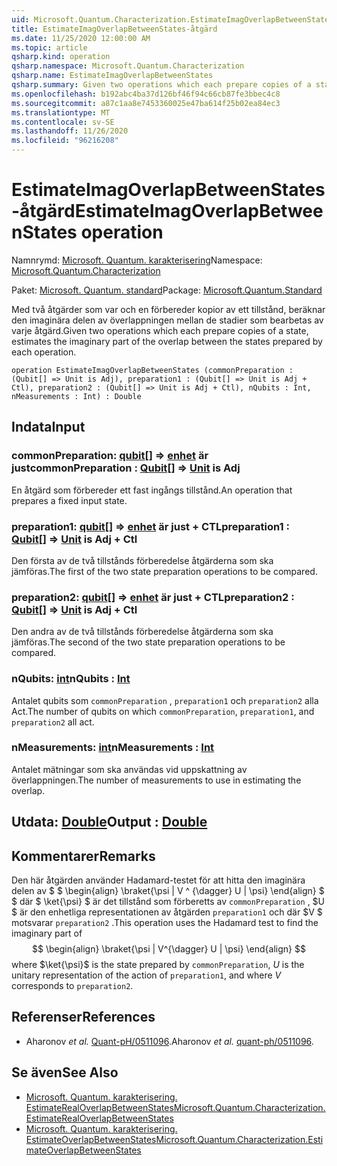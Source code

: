 ```yaml
---
uid: Microsoft.Quantum.Characterization.EstimateImagOverlapBetweenStates
title: EstimateImagOverlapBetweenStates-åtgärd
ms.date: 11/25/2020 12:00:00 AM
ms.topic: article
qsharp.kind: operation
qsharp.namespace: Microsoft.Quantum.Characterization
qsharp.name: EstimateImagOverlapBetweenStates
qsharp.summary: Given two operations which each prepare copies of a state, estimates the imaginary part of the overlap between the states prepared by each operation.
ms.openlocfilehash: b192abc4ba37d126bf46f94c66cb87fe3bbec4c8
ms.sourcegitcommit: a87c1aa8e7453360025e47ba614f25b02ea84ec3
ms.translationtype: MT
ms.contentlocale: sv-SE
ms.lasthandoff: 11/26/2020
ms.locfileid: "96216208"
---
```

# <a name="estimateimagoverlapbetweenstates-operation"></a><span data-ttu-id="1d246-102">EstimateImagOverlapBetweenStates-åtgärd</span><span class="sxs-lookup"><span data-stu-id="1d246-102">EstimateImagOverlapBetweenStates operation</span></span>

<span data-ttu-id="1d246-103">Namnrymd: [Microsoft. Quantum. karakterisering](xref:Microsoft.Quantum.Characterization)</span><span class="sxs-lookup"><span data-stu-id="1d246-103">Namespace: [Microsoft.Quantum.Characterization](xref:Microsoft.Quantum.Characterization)</span></span>

<span data-ttu-id="1d246-104">Paket: [Microsoft. Quantum. standard](https://nuget.org/packages/Microsoft.Quantum.Standard)</span><span class="sxs-lookup"><span data-stu-id="1d246-104">Package: [Microsoft.Quantum.Standard](https://nuget.org/packages/Microsoft.Quantum.Standard)</span></span>


<span data-ttu-id="1d246-105">Med två åtgärder som var och en förbereder kopior av ett tillstånd, beräknar den imaginära delen av överlappningen mellan de stadier som bearbetas av varje åtgärd.</span><span class="sxs-lookup"><span data-stu-id="1d246-105">Given two operations which each prepare copies of a state, estimates the imaginary part of the overlap between the states prepared by each operation.</span></span>

```qsharp
operation EstimateImagOverlapBetweenStates (commonPreparation : (Qubit[] => Unit is Adj), preparation1 : (Qubit[] => Unit is Adj + Ctl), preparation2 : (Qubit[] => Unit is Adj + Ctl), nQubits : Int, nMeasurements : Int) : Double
```


## <a name="input"></a><span data-ttu-id="1d246-106">Indata</span><span class="sxs-lookup"><span data-stu-id="1d246-106">Input</span></span>

### <a name="commonpreparation--qubit--unit--is-adj"></a><span data-ttu-id="1d246-107">commonPreparation: [qubit](xref:microsoft.quantum.lang-ref.qubit)[] => [enhet](xref:microsoft.quantum.lang-ref.unit)  är just</span><span class="sxs-lookup"><span data-stu-id="1d246-107">commonPreparation : [Qubit](xref:microsoft.quantum.lang-ref.qubit)[] => [Unit](xref:microsoft.quantum.lang-ref.unit)  is Adj</span></span>

<span data-ttu-id="1d246-108">En åtgärd som förbereder ett fast ingångs tillstånd.</span><span class="sxs-lookup"><span data-stu-id="1d246-108">An operation that prepares a fixed input state.</span></span>


### <a name="preparation1--qubit--unit--is-adj--ctl"></a><span data-ttu-id="1d246-109">preparation1: [qubit](xref:microsoft.quantum.lang-ref.qubit)[] => [enhet](xref:microsoft.quantum.lang-ref.unit)  är just + CTL</span><span class="sxs-lookup"><span data-stu-id="1d246-109">preparation1 : [Qubit](xref:microsoft.quantum.lang-ref.qubit)[] => [Unit](xref:microsoft.quantum.lang-ref.unit)  is Adj + Ctl</span></span>

<span data-ttu-id="1d246-110">Den första av de två tillstånds förberedelse åtgärderna som ska jämföras.</span><span class="sxs-lookup"><span data-stu-id="1d246-110">The first of the two state preparation operations to be compared.</span></span>


### <a name="preparation2--qubit--unit--is-adj--ctl"></a><span data-ttu-id="1d246-111">preparation2: [qubit](xref:microsoft.quantum.lang-ref.qubit)[] => [enhet](xref:microsoft.quantum.lang-ref.unit)  är just + CTL</span><span class="sxs-lookup"><span data-stu-id="1d246-111">preparation2 : [Qubit](xref:microsoft.quantum.lang-ref.qubit)[] => [Unit](xref:microsoft.quantum.lang-ref.unit)  is Adj + Ctl</span></span>

<span data-ttu-id="1d246-112">Den andra av de två tillstånds förberedelse åtgärderna som ska jämföras.</span><span class="sxs-lookup"><span data-stu-id="1d246-112">The second of the two state preparation operations to be compared.</span></span>


### <a name="nqubits--int"></a><span data-ttu-id="1d246-113">nQubits: [int](xref:microsoft.quantum.lang-ref.int)</span><span class="sxs-lookup"><span data-stu-id="1d246-113">nQubits : [Int](xref:microsoft.quantum.lang-ref.int)</span></span>

<span data-ttu-id="1d246-114">Antalet qubits som `commonPreparation` , `preparation1` och `preparation2` alla Act.</span><span class="sxs-lookup"><span data-stu-id="1d246-114">The number of qubits on which `commonPreparation`, `preparation1`, and `preparation2` all act.</span></span>


### <a name="nmeasurements--int"></a><span data-ttu-id="1d246-115">nMeasurements: [int](xref:microsoft.quantum.lang-ref.int)</span><span class="sxs-lookup"><span data-stu-id="1d246-115">nMeasurements : [Int](xref:microsoft.quantum.lang-ref.int)</span></span>

<span data-ttu-id="1d246-116">Antalet mätningar som ska användas vid uppskattning av överlappningen.</span><span class="sxs-lookup"><span data-stu-id="1d246-116">The number of measurements to use in estimating the overlap.</span></span>



## <a name="output--double"></a><span data-ttu-id="1d246-117">Utdata: [Double](xref:microsoft.quantum.lang-ref.double)</span><span class="sxs-lookup"><span data-stu-id="1d246-117">Output : [Double](xref:microsoft.quantum.lang-ref.double)</span></span>



## <a name="remarks"></a><span data-ttu-id="1d246-118">Kommentarer</span><span class="sxs-lookup"><span data-stu-id="1d246-118">Remarks</span></span>

<span data-ttu-id="1d246-119">Den här åtgärden använder Hadamard-testet för att hitta den imaginära delen av $ $ \begin{align} \braket{\psi | V ^ {\dagger} U | \psi} \end{align} $ $ där $ \ket{\psi} $ är det tillstånd som förberetts av `commonPreparation` , $U $ är den enhetliga representationen av åtgärden `preparation1` och där $V $ motsvarar `preparation2` .</span><span class="sxs-lookup"><span data-stu-id="1d246-119">This operation uses the Hadamard test to find the imaginary part of $$ \begin{align} \braket{\psi | V^{\dagger} U | \psi} \end{align} $$ where $\ket{\psi}$ is the state prepared by `commonPreparation`, $U$ is the unitary representation of the action of `preparation1`, and where $V$ corresponds to `preparation2`.</span></span>

## <a name="references"></a><span data-ttu-id="1d246-120">Referenser</span><span class="sxs-lookup"><span data-stu-id="1d246-120">References</span></span>

- <span data-ttu-id="1d246-121">Aharonov *et al.* [Quant-pH/0511096](https://arxiv.org/abs/quant-ph/0511096).</span><span class="sxs-lookup"><span data-stu-id="1d246-121">Aharonov *et al.* [quant-ph/0511096](https://arxiv.org/abs/quant-ph/0511096).</span></span>

## <a name="see-also"></a><span data-ttu-id="1d246-122">Se även</span><span class="sxs-lookup"><span data-stu-id="1d246-122">See Also</span></span>

- [<span data-ttu-id="1d246-123">Microsoft. Quantum. karakterisering. EstimateRealOverlapBetweenStates</span><span class="sxs-lookup"><span data-stu-id="1d246-123">Microsoft.Quantum.Characterization.EstimateRealOverlapBetweenStates</span></span>](xref:Microsoft.Quantum.Characterization.EstimateRealOverlapBetweenStates)
- [<span data-ttu-id="1d246-124">Microsoft. Quantum. karakterisering. EstimateOverlapBetweenStates</span><span class="sxs-lookup"><span data-stu-id="1d246-124">Microsoft.Quantum.Characterization.EstimateOverlapBetweenStates</span></span>](xref:Microsoft.Quantum.Characterization.EstimateOverlapBetweenStates)